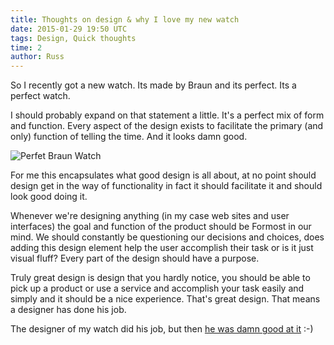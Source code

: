 ```yaml
---
title: Thoughts on design & why I love my new watch
date: 2015-01-29 19:50 UTC
tags: Design, Quick thoughts
time: 2
author: Russ
---
```


So I recently got a new watch. Its made by Braun and its perfect. Its a perfect watch.

I should probably expand on that statement a little. It's a perfect mix of form and function. Every aspect of the design exists to facilitate the primary (and only) function of telling the time. And it looks damn good. 

![Perfet Braun Watch](/img/braun_watch.jpg)

For me this encapsulates what good design is all about, at no point should design get in the way of functionality in fact it should facilitate it and should look good doing it. 

Whenever we're designing anything (in my case web sites and user interfaces) the goal and function of the product should be Formost in our mind. We should constantly be questioning our decisions and choices, does adding this design element help the user accomplish their task or is it just visual fluff? Every part of the design should have a purpose. 

Truly great design is design that you hardly notice, you should be able to pick up a product or use a service and accomplish your task easily and simply and it should be a nice experience. That's great design. That means a designer has done his job. 

The designer of my watch did his job, but then [he was damn good at it](https://www.google.co.uk/search?q=dieter+rams&oq=dieter&aqs=chrome.2.69i57j69i59j0l4.2742j0j7&sourceid=chrome&es_sm=119&ie=UTF-8) :-)

